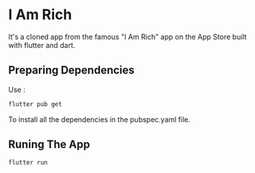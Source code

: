 # I Am Rich

It's a cloned app from the famous "I Am Rich" app on the App Store built with flutter and dart.

## Preparing Dependencies

Use :

```bash
flutter pub get
```
To install all the dependencies in the pubspec.yaml file.

## Runing The App

```bash
flutter run
```
